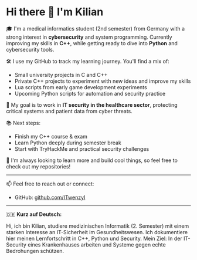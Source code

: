 # Hi there 👋 I'm Kilian

🎓 I'm a medical informatics student (2nd semester) from Germany with a strong interest in **cybersecurity** and system programming. Currently improving my skills in **C++**, while getting ready to dive into **Python** and cybersecurity tools.

🛠️ I use my GitHub to track my learning journey. You'll find a mix of:
- Small university projects in C and C++
- Private C++ projects to experiment with new ideas and improve my skills
- Lua scripts from early game development experiments
- Upcoming Python scripts for automation and security practice

🚀 My goal is to work in **IT security in the healthcare sector**, protecting critical systems and patient data from cyber threats.

📚 Next steps:
- Finish my C++ course & exam
- Learn Python deeply during semester break
- Start with TryHackMe and practical security challenges

🔗 I'm always looking to learn more and build cool things, so feel free to check out my repositories!

---

📫 Feel free to reach out or connect:
- GitHub: [github.com/ITwenzyI](https://github.com/ITwenzyI)

---

🇩🇪 **Kurz auf Deutsch:**

Hi, ich bin Kilian, studiere medizinischen Informatik (2. Semester) mit einem starken Interesse an IT-Sicherheit im Gesundheitswesen. Ich dokumentiere hier meinen Lernfortschritt in C++, Python und Security. Mein Ziel: In der IT-Security eines Krankenhauses arbeiten und Systeme gegen echte Bedrohungen schützen.
